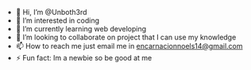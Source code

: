 - 👋 Hi, I’m @Unboth3rd
- 👀 I’m interested in coding
- 🌱 I’m currently learning web developing
- 💞️ I’m looking to collaborate on project that I can use my knowledge
- 📫 How to reach me just email me in encarnacionnoels14@gmail.com
- ⚡ Fun fact: Im a newbie so be good at me

<!---
Unboth3rd/Unboth3rd is a ✨ special ✨ repository because its `README.md` (this file) appears on your GitHub profile.
You can click the Preview link to take a look at your changes.
--->
